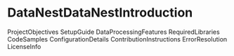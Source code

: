 # DataNestDataNestIntroduction
ProjectObjectives
SetupGuide
DataProcessingFeatures
RequiredLibraries
CodeSamples
ConfigurationDetails
ContributionInstructions
ErrorResolution
LicenseInfo
